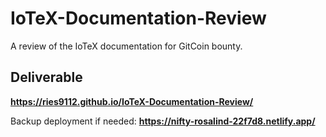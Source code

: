 # IoTeX-Documentation-Review
 A review of the IoTeX documentation for GitCoin bounty. 
 
## Deliverable

**https://ries9112.github.io/IoTeX-Documentation-Review/**

Backup deployment if needed: **https://nifty-rosalind-22f7d8.netlify.app/**
